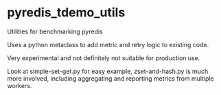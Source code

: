 # pyredis_tdemo_utils
Utilities for benchmarking pyredis

Uses a python metaclass to add metric and retry logic to existing code.

Very experimental and not definitely not suitable for production use.

Look at simple-set-get.py for easy example, zset-and-hash.py is much more involved, including aggregating and reporting metrics from multiple workers.
